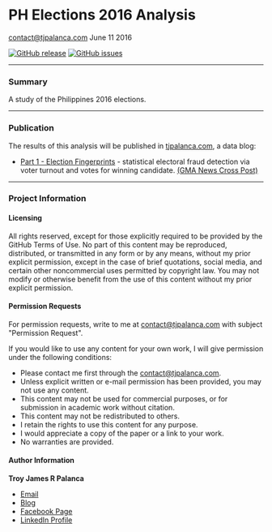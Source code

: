 PH Elections 2016 Analysis
================
<contact@tjpalanca.com>
June 11 2016

[![GitHub release](https://img.shields.io/github/release/tjpalanca/ph-elections-2016-analysis.svg?maxAge=2592000)](https://github.com/tjpalanca/fast-food-wars/) [![GitHub issues](https://img.shields.io/github/issues/tjpalanca/ph-elections-2016-analysis.svg?maxAge=2592000)](https://github.com/tjpalanca/fast-food-wars/issues)

------------------------------------------------------------------------

### Summary

A study of the Philippines 2016 elections.

------------------------------------------------------------------------

### Publication

The results of this analysis will be published in [tjpalanca.com](http://www.tjpalanca.com), a data blog:

-   [Part 1 - Election Fingerprints](http://tjpalanca.com/2016/05/on-elections-part-1.html) - statistical electoral fraud detection via voter turnout and votes for winning candidate. [(GMA News Cross Post)](http://www.gmanetwork.com/news/story/568132/scitech/science/on-the-elections-part-1-election-fingerprints?utm_source=GMANews&utm_medium=Facebook&utm_campaign=GMANewsFacebook)

------------------------------------------------------------------------

### Project Information

#### Licensing

All rights reserved, except for those explicitly required to be provided by the GitHub Terms of Use. No part of this content may be reproduced, distributed, or transmitted in any form or by any means, without my prior explicit permission, except in the case of brief quotations, social media, and certain other noncommercial uses permitted by copyright law. You may not modify or otherwise benefit from the use of this content without my prior explicit permission.

#### Permission Requests

For permission requests, write to me at <contact@tjpalanca.com> with subject "Permission Request".

If you would like to use any content for your own work, I will give permission under the following conditions:

-   Please contact me first through the <contact@tjpalanca.com>.
-   Unless explicit written or e-mail permission has been provided, you may not use any content.
-   This content may not be used for commercial purposes, or for submission in academic work without citation.
-   This content may not be redistributed to others.
-   I retain the rights to use this content for any purpose.
-   I would appreciate a copy of the paper or a link to your work.
-   No warranties are provided.

#### Author Information

**Troy James R Palanca**

-   [Email](contact@tjpalanca.com)
-   [Blog](http://www.tjpalanca.com)
-   [Facebook Page](http://www.facebook.com/tjpalanca.blog)
-   [LinkedIn Profile](http://ph.linkedin.com/in/tjpalanca)
